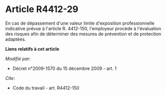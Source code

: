 # Article R4412-29

En cas de dépassement d'une valeur limite d'exposition professionnelle indicative prévue à l'article R. 4412-150, l'employeur
procède à l'évaluation des risques afin de déterminer des mesures de prévention et de protection adaptées.

**Liens relatifs à cet article**

_Modifié par_:

  - Décret n°2009-1570 du 15 décembre 2009 - art. 1

_Cite_:

  - Code du travail - art. R4412-150
